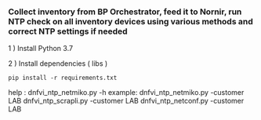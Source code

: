
### Collect inventory from BP Orchestrator, feed it to Nornir, run NTP check on all inventory devices using various methods and correct NTP settings if needed


1 ) Install Python 3.7

2 ) Install dependencies ( libs ) 

	pip install -r requirements.txt

help : 	    dnfvi_ntp_netmiko.py -h 
example:
	dnfvi_ntp_netmiko.py -customer LAB
	dnfvi_ntp_scrapli.py -customer LAB
	dnfvi_ntp_netconf.py -customer LAB
